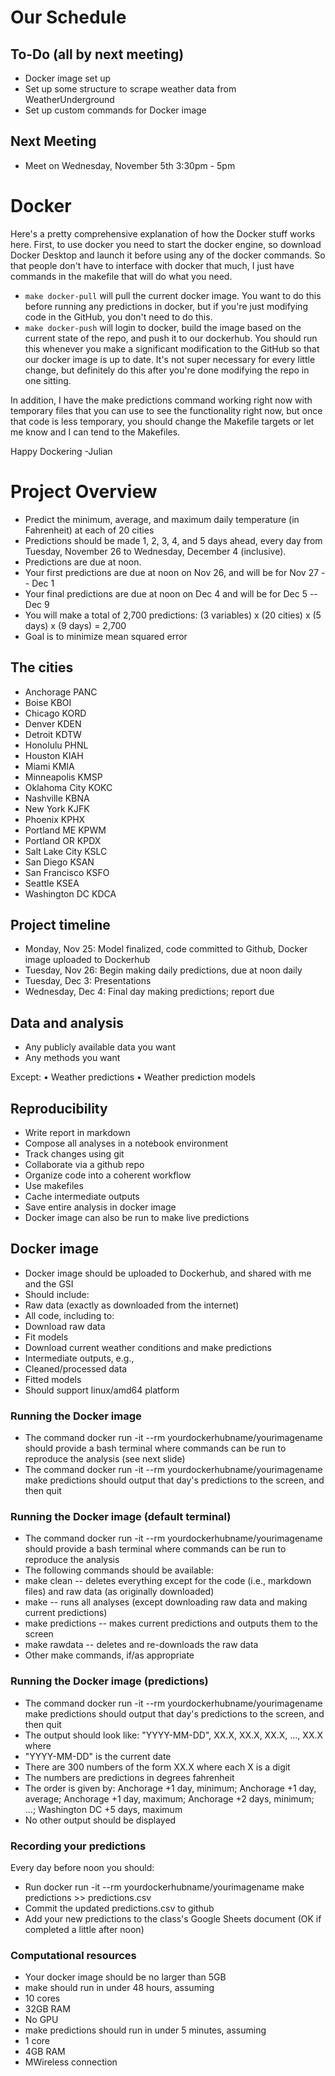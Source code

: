 # Our Schedule
## To-Do (all by next meeting)
- Docker image set up
- Set up some structure to scrape weather data from WeatherUnderground
- Set up custom commands for Docker image

## Next Meeting
- Meet on Wednesday, November 5th 3:30pm - 5pm

# Docker
Here's a pretty comprehensive explanation of how the Docker stuff works here. First, to use docker you need to start the docker engine, so download Docker Desktop and launch it before using any of the docker commands. So that people don't have to interface with docker that much, I just have commands in the makefile that will do what you need. 

* `make docker-pull` will pull the current docker image. You want to do this before running any predictions in docker, but if you're just modifying code in the GitHub, you don't need to do this.
* `make docker-push` will login to docker, build the image based on the current state of the repo, and push it to our dockerhub. You should run this whenever you make a significant modification to the GitHub so that our docker image is up to date. It's not super necessary for every little change, but definitely do this after you're done modifying the repo in one sitting.  

In addition, I have the make predictions command working right now with temporary files that you can use to see the functionality right now, but once that code is less temporary, you should change the Makefile targets or let me know and I can tend to the Makefiles.

Happy Dockering -Julian

# Project Overview
* Predict the minimum, average, and maximum daily temperature (in Fahrenheit) at each of 20 cities
* Predictions should be made 1, 2, 3, 4, and 5 days ahead, every day from Tuesday, November 26 to Wednesday, December 4 (inclusive).
* Predictions are due at noon.
* Your first predictions are due at noon on Nov 26, and will be for Nov 27 -- Dec 1
* Your final predictions are due at noon on Dec 4 and will be for Dec 5 -- Dec 9
* You will make a total of 2,700 predictions: (3 variables) x (20 cities) x (5 days) x (9 days) = 2,700
* Goal is to minimize mean squared error

## The cities
* Anchorage       PANC
* Boise           KBOI
* Chicago         KORD
* Denver          KDEN
* Detroit         KDTW
* Honolulu        PHNL
* Houston         KIAH
* Miami           KMIA
* Minneapolis     KMSP
* Oklahoma City   KOKC
* Nashville       KBNA
* New York        KJFK
* Phoenix         KPHX
* Portland ME     KPWM
* Portland OR     KPDX
* Salt Lake City  KSLC
* San Diego       KSAN
* San Francisco   KSFO
* Seattle         KSEA
* Washington DC   KDCA

## Project timeline
* Monday, Nov 25: Model finalized, code committed to Github, Docker image uploaded to Dockerhub
* Tuesday, Nov 26: Begin making daily predictions, due at noon daily
* Tuesday, Dec 3: Presentations
* Wednesday, Dec 4: Final day making predictions; report due

## Data and analysis
* Any publicly available data you want
* Any methods you want

Except:
	•	Weather predictions
	•	Weather prediction models

## Reproducibility
* Write report in markdown
* Compose all analyses in a notebook environment
* Track changes using git
* Collaborate via a github repo
* Organize code into a coherent workflow
* Use makefiles
* Cache intermediate outputs
* Save entire analysis in docker image
* Docker image can also be run to make live predictions

## Docker image
* Docker image should be uploaded to Dockerhub, and shared with me and the GSI
* Should include:
* Raw data (exactly as downloaded from the internet)
* All code, including to:
* Download raw data
* Fit models
* Download current weather conditions and make predictions
* Intermediate outputs, e.g.,
* Cleaned/processed data
* Fitted models
* Should support linux/amd64 platform

### Running the Docker image
* The command docker run -it --rm yourdockerhubname/yourimagename should provide a bash terminal where commands can be run to reproduce the analysis (see next slide)
* The command docker run -it --rm yourdockerhubname/yourimagename make predictions should output that day's predictions to the screen, and then quit

### Running the Docker image (default terminal)
* The command docker run -it --rm yourdockerhubname/yourimagename should provide a bash terminal where commands can be run to reproduce the analysis
* The following commands should be available:
* make clean -- deletes everything except for the code (i.e., markdown files) and raw data (as originally downloaded)
* make -- runs all analyses (except downloading raw data and making current predictions)
* make predictions -- makes current predictions and outputs them to the screen
* make rawdata -- deletes and re-downloads the raw data
* Other make commands, if/as appropriate

### Running the Docker image (predictions)
* The command docker run -it --rm yourdockerhubname/yourimagename make predictions should output that day's predictions to the screen, and then quit
* The output should look like: "YYYY-MM-DD", XX.X, XX.X, XX.X, ..., XX.X where
* "YYYY-MM-DD" is the current date
* There are 300 numbers of the form XX.X where each X is a digit
* The numbers are predictions in degrees fahrenheit
* The order is given by: Anchorage +1 day, minimum; Anchorage +1 day, average; Anchorage +1 day, maximum; Anchorage +2 days, minimum; ...; Washington DC +5 days, maximum
* No other output should be displayed

### Recording your predictions
Every day before noon you should:
* Run docker run -it --rm yourdockerhubname/yourimagename make predictions >> predictions.csv
* Commit the updated predictions.csv to github
* Add your new predictions to the class's Google Sheets document (OK if completed a little after noon)

### Computational resources
* Your docker image should be no larger than 5GB
* make should run in under 48 hours, assuming
* 10 cores
* 32GB RAM
* No GPU
* make predictions should run in under 5 minutes, assuming
* 1 core
* 4GB RAM
* MWireless connection
